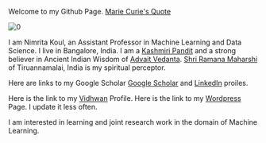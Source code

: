Welcome to my Github Page. 
[Marie Curie's Quote](https://github.com/NimritaKoul/nimritakoul.github.io/blob/gh-pages/0.png)

![0](https://user-images.githubusercontent.com/29142616/135067736-8b1ad6a1-77cf-4f9e-b18c-955237d673b4.png)

I am Nimrita Koul, an Assistant Professor in Machine Learning and Data Science. I live in Bangalore, India.
I am a [Kashmiri Pandit](https://en.wikipedia.org/wiki/Exodus_of_Kashmiri_Hindus) and a strong believer in Ancient Indian Wisdom of [Advait Vedanta](https://www.advaita-vedanta.org/avhp/). [Shri Ramana Maharshi](https://www.sriramanamaharshi.org/) of Tiruannamalai, India is my spiritual perceptor.

Here are links to my Google Scholar [Google Scholar](https://scholar.google.co.in/citations?user=lD_Ce2gAAAAJ&hl=en) and [LinkedIn](https://www.linkedin.com/in/nimritakoul/) proiles.

Here is the link to my [Vidhwan](https://vidwan.inflibnet.ac.in/profile/115748) Profile.
Here is the link to my [Wordpress](https://wordpress.com/stats/day/nimritakoulblog.wordpress.com) Page. I update it less often.

I am interested in learning and joint research work in the domain of Machine Learning. 



